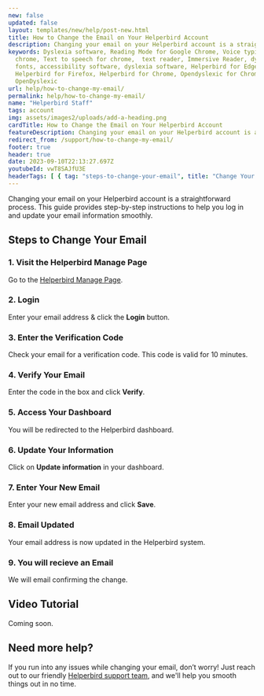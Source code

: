 ```yaml
---
new: false
updated: false
layout: templates/new/help/post-new.html
title: How to Change the Email on Your Helperbird Account
description: Changing your email on your Helperbird account is a straightforward process. This guide provides step-by-step instructions to help you log in and update your email information smoothly.
keywords: Dyslexia software, Reading Mode for Google Chrome, Voice typing for
  chrome, Text to speech for chrome,  text reader, Immersive Reader, dyslexia
  fonts, accessibility software, dyslexia software, Helperbird for Edge,
  Helperbird for Firefox, Helperbird for Chrome, Opendyslexic for Chrome,
  OpenDyslexic
url: help/how-to-change-my-email/
permalink: help/how-to-change-my-email/
name: "Helperbird Staff"
tags: account
img: assets/images2/uploads/add-a-heading.png
cardTitle: How to Change the Email on Your Helperbird Account
featureDescription: Changing your email on your Helperbird account is a straightforward process. This guide provides step-by-step instructions to help you log in and update your email information smoothly.
redirect_from: /support/how-to-change-my-email/
footer: true
header: true
date: 2023-09-10T22:13:27.697Z
youtubeId: vwT8SAJfU3E
headerTags: [ { tag: "steps-to-change-your-email", title: "Change Your Email" },{ tag: "video-tutorial", title: "Video Tutorial" },{ tag: "need-additional-help-?", title: "Need more help?" } ]  
---
```


Changing your email on your Helperbird account is a straightforward process. This guide provides step-by-step instructions to help you log in and update your email information smoothly.


## Steps to Change Your Email

### 1. Visit the Helperbird Manage Page 

Go to the [Helperbird Manage Page](https://payments.coffeeandfun.com/p/login/cN214adE29toci4bII).

### 2. Login

Enter your email address & click the **Login** button.

### 3. Enter the Verification Code

Check your email for a verification code. This code is valid for 10 minutes.

### 4. Verify Your Email

Enter the code in the box and click **Verify**.

### 5. Access Your Dashboard

You will be redirected to the Helperbird dashboard.

### 6. Update Your Information

Click on **Update information** in your dashboard.

### 7. Enter Your New Email

Enter your new email address and click **Save**.

### 8. Email Updated

Your email address is now updated in the Helperbird system.

### 9. You will recieve an Email

We will email confirming the change.


## Video Tutorial

Coming soon.


## Need more help?

If you run into any issues while changing your email, don’t worry! Just reach out to our friendly [Helperbird support team](/support/), and we'll help you smooth things out in no time.

